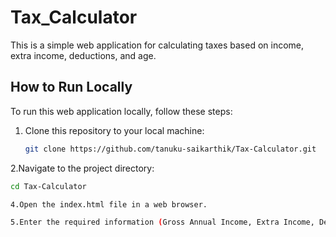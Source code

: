 # Tax_Calculator

This is a simple web application for calculating taxes based on income, extra income, deductions, and age.

## How to Run Locally

To run this web application locally, follow these steps:

1. Clone this repository to your local machine:

   ```bash
   git clone https://github.com/tanuku-saikarthik/Tax-Calculator.git

2.Navigate to the project directory:
```bash
cd Tax-Calculator

4.Open the index.html file in a web browser.

5.Enter the required information (Gross Annual Income, Extra Income, Deductions, and Age) and click on the "Submit" button to see the result.
